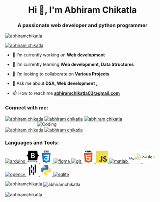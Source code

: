 <h1 align="center">Hi 👋, I'm Abhiram Chikatla</h1>
<h3 align="center">A passionate web developer and python programmer</h3>

<p align="left"> <img src="https://komarev.com/ghpvc/?username=abhiramchikatla&label=Profile%20views&color=0e75b6&style=flat" alt="abhiramchikatla" /> </p>

<p align="left"> <a href="https://twitter.com/abhiram chikatla" target="blank"><img src="https://img.shields.io/twitter/follow/abhiram chikatla?logo=twitter&style=for-the-badge" alt="abhiram chikatla" /></a> </p>

- 🔭 I’m currently working on **Web development**

- 🌱 I’m currently learning **Web development, Data Structures**

- 👯 I’m looking to collaborate on **Various Projects**

- 💬 Ask me about **DSA, Web development ,**

- 📫 How to reach me **abhiramchikatla03@gmail.com**

<h3 align="left">Connect with me:</h3>
<p align="left">
<a href="https://twitter.com/abhiram chikatla" target="blank"><img align="center" src="https://raw.githubusercontent.com/rahuldkjain/github-profile-readme-generator/master/src/images/icons/Social/twitter.svg" alt="abhiram chikatla" height="30" width="40" /></a>
  <img align="right" alt="Coding" width="400" src="https://cdn.dribbble.com/users/1162077/screenshots/3848914/programmer.gif" >
<a href="https://linkedin.com/in/abhiram chikatla" target="blank"><img align="center" src="https://raw.githubusercontent.com/rahuldkjain/github-profile-readme-generator/master/src/images/icons/Social/linked-in-alt.svg" alt="abhiram chikatla" height="30" width="40" /></a>
<a href="https://fb.com/abhiram chikatla" target="blank"><img align="center" src="https://raw.githubusercontent.com/rahuldkjain/github-profile-readme-generator/master/src/images/icons/Social/facebook.svg" alt="abhiram chikatla" height="30" width="40" /></a>
<a href="https://instagram.com/abhiram chikatla" target="blank"><img align="center" src="https://raw.githubusercontent.com/rahuldkjain/github-profile-readme-generator/master/src/images/icons/Social/instagram.svg" alt="abhiram chikatla" height="30" width="40" /></a>
<a href="https://dribbble.com/abhiram chikatla" target="blank"><img align="center" src="https://raw.githubusercontent.com/rahuldkjain/github-profile-readme-generator/master/src/images/icons/Social/dribbble.svg" alt="abhiram chikatla" height="30" width="40" /></a>
</p>

<h3 align="left">Languages and Tools:</h3>
<p align="left"> <a href="https://www.arduino.cc/" target="_blank" rel="noreferrer"> <img src="https://cdn.worldvectorlogo.com/logos/arduino-1.svg" alt="arduino" width="40" height="40"/> </a> <a href="https://getbootstrap.com" target="_blank" rel="noreferrer"> <img src="https://raw.githubusercontent.com/devicons/devicon/master/icons/bootstrap/bootstrap-plain-wordmark.svg" alt="bootstrap" width="40" height="40"/> </a> <a href="https://www.w3schools.com/css/" target="_blank" rel="noreferrer"> <img src="https://raw.githubusercontent.com/devicons/devicon/master/icons/css3/css3-original-wordmark.svg" alt="css3" width="40" height="40"/> </a> <a href="https://www.figma.com/" target="_blank" rel="noreferrer"> <img src="https://www.vectorlogo.zone/logos/figma/figma-icon.svg" alt="figma" width="40" height="40"/> </a> <a href="https://git-scm.com/" target="_blank" rel="noreferrer"> <img src="https://www.vectorlogo.zone/logos/git-scm/git-scm-icon.svg" alt="git" width="40" height="40"/> </a> <a href="https://www.w3.org/html/" target="_blank" rel="noreferrer"> <img src="https://raw.githubusercontent.com/devicons/devicon/master/icons/html5/html5-original-wordmark.svg" alt="html5" width="40" height="40"/> </a> <a href="https://developer.mozilla.org/en-US/docs/Web/JavaScript" target="_blank" rel="noreferrer"> <img src="https://raw.githubusercontent.com/devicons/devicon/master/icons/javascript/javascript-original.svg" alt="javascript" width="40" height="40"/> </a> <a href="https://www.mathworks.com/" target="_blank" rel="noreferrer"> <img src="https://upload.wikimedia.org/wikipedia/commons/2/21/Matlab_Logo.png" alt="matlab" width="40" height="40"/> </a> <a href="https://www.mysql.com/" target="_blank" rel="noreferrer"> <img src="https://raw.githubusercontent.com/devicons/devicon/master/icons/mysql/mysql-original-wordmark.svg" alt="mysql" width="40" height="40"/> </a> <a href="https://nodejs.org" target="_blank" rel="noreferrer"> <img src="https://raw.githubusercontent.com/devicons/devicon/master/icons/nodejs/nodejs-original-wordmark.svg" alt="nodejs" width="40" height="40"/> </a> <a href="https://opencv.org/" target="_blank" rel="noreferrer"> <img src="https://www.vectorlogo.zone/logos/opencv/opencv-icon.svg" alt="opencv" width="40" height="40"/> </a> <a href="https://pandas.pydata.org/" target="_blank" rel="noreferrer"> <img src="https://raw.githubusercontent.com/devicons/devicon/2ae2a900d2f041da66e950e4d48052658d850630/icons/pandas/pandas-original.svg" alt="pandas" width="40" height="40"/> </a> <a href="https://www.python.org" target="_blank" rel="noreferrer"> <img src="https://raw.githubusercontent.com/devicons/devicon/master/icons/python/python-original.svg" alt="python" width="40" height="40"/> </a> <a href="https://www.sqlite.org/" target="_blank" rel="noreferrer"> <img src="https://www.vectorlogo.zone/logos/sqlite/sqlite-icon.svg" alt="sqlite" width="40" height="40"/> </a> </p>

<p><img align="left" src="https://github-readme-stats.vercel.app/api/top-langs?username=abhiramchikatla&show_icons=true&locale=en&layout=compact" alt="abhiramchikatla" /></p>

<p>&nbsp;<img align="center" src="https://github-readme-stats.vercel.app/api?username=abhiramchikatla&show_icons=true&locale=en" alt="abhiramchikatla" /></p>

<p><img align="center" src="https://github-readme-streak-stats.herokuapp.com/?user=abhiramchikatla&" alt="abhiramchikatla" /></p>
